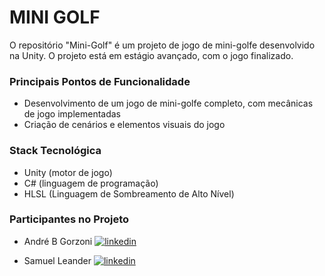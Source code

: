 # MINI GOLF
O repositório "Mini-Golf" é um projeto de jogo de mini-golfe desenvolvido na Unity. O projeto está em estágio avançado, com o jogo finalizado.

### Principais Pontos de Funcionalidade

-   Desenvolvimento de um jogo de mini-golfe completo, com mecânicas de jogo implementadas
-   Criação de cenários e elementos visuais do jogo

### Stack Tecnológica

-   Unity (motor de jogo)
-   C# (linguagem de programação)
-   HLSL (Linguagem de Sombreamento de Alto Nível)

### Participantes no Projeto
- André B Gorzoni
[![linkedin](https://img.shields.io/badge/linkedin-000?style=for-the-badge&logo=linkedin&logoColor=blue)](https://www.linkedin.com/in/andre-gorzoni/)

- Samuel Leander
[![linkedin](https://img.shields.io/badge/linkedin-000?style=for-the-badge&logo=linkedin&logoColor=blue)](https://www.linkedin.com/in/samuel-leander-vieira/)
